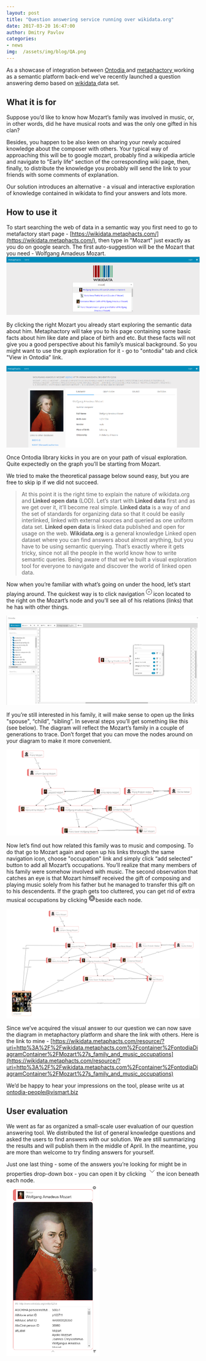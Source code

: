 ```yaml
---
layout: post
title: "Question answering service running over wikidata.org"
date: 2017-03-20 16:47:00
author: Dmitry Pavlov
categories:
- news
img:  /assets/img/blog/QA.png
---
```

As a showcase of integration between [Ontodia ](http://ontodia.org/)and [metaphactory ](http://www.metaphacts.com/product)working as a semantic platform back-end we’ve recently launched a question answering demo based on [wikidata ](https://www.wikidata.org/)data set. 

<!-- more -->
## What it is for

Suppose you’d like to know how Mozart’s family was involved in music, or, in other words, did he have musical roots and was the only one gifted in his clan?

Besides, you happen to be also keen on sharing your newly acquired knowledge about the composer with others. 
Your typical way of approaching this will be to google mozart, probably find a wikipedia article and navigate to "Early life" section of the corresponding wiki page, then, finally, to distribute the knowledge you probably will send the link to your friends with some comments of explanation. 

Our solution introduces an alternative - a visual and interactive exploration of knowledge contained in wikidata to find your answers and lots more. 

## How to use it

To start searching the web of data in a semantic way you first need to go to metafactory start page - [https://wikidata.metaphacts.com/](https://wikidata.metaphacts.com/), then type in "Mozart" just exactly as you do on google search. The first auto-suggestion will be the Mozart that you need - Wolfgang Amadeus Mozart. 
![metaphactory start page](/assets/img/blog/StartPage.png)

By clicking the right Mozart you already start exploring the semantic data about him. Metaphactory will take you to his page containing some basic facts about him like date and place of birth and etc. But these facts will not give you a good perspective about his family’s musical background. So you might want to use the graph exploration for it - go to "ontodia” tab and click "View in Ontodia” link. 

![matephactory mozart resource page](/assets/img/blog/MozartPage.png)

Once Ontodia library kicks in you are on your path of visual exploration. Quite expectedly on the graph you’ll be starting from Mozart. 

We tried to make the theoretical passage below sound easy, but you are free to skip ip if we did not succeed. 

> At this point it is the right time to explain the nature of wikidata.org and **Linked open data** (LOD). Let’s start with **Linked data** first and as we get over it, it’ll become real simple. **Linked data** is a way of and the set of standards for organizing data so that it could be easily interlinked, linked with external sources and queried as one uniform data set. **Linked open data** is linked data published and open for usage on the web. **Wikidata.org** is a general knowledge Linked open dataset where you can find answers about almost anything, but you have to be using semantic querying. That’s exactly where it gets tricky, since not all the people in the world know how to write semantic queries. Being aware of that we’ve built a visual exploration tool for everyone to navigate and discover the world of linked open data. 

Now when you’re familiar with what’s going on under the hood, let’s start playing around. The quickest way is to click navigation ![Navigation icon in Ontodia](/assets/img/blog/NavigateIcon.png)icon located to the right on the Mozart’s node and you’ll see all of his relations (links) that he has with other things. 

![Context menu for navigation in Ontodia](/assets/img/blog/ContextMenuMozart.png)

If you’re still interested in his family, it will make sense to open up the links "spouse", “child”, “sibling”. In several steps you’ll get something like this (see below). The diagram will reflect the Mozart’s family in a couple of generations to trace. Don’t forget that you can move the nodes around on your diagram to make it more convenient. 

![A diagram of Mozart's family in Ontodia](/assets/img/blog/MozartFamilyOntodia.png)

Now let’s find out how related this family was to music and composing. To do that go to Mozart again and open up his links through the same navigation icon, choose "occupation" link and simply click “add selected” button to add all Mozart’s occupations.  You’ll realize that many members of his family were somehow involved with music. The second observation that catches an eye is that Mozart himself received the gift of composing and playing music solely from his father but he managed to transfer this gift on to his descendents. If the graph gets too cluttered, you can get rid of extra musical occupations by clicking ![Close Node Icon in Ontodia](/assets/img/blog/CloseNodeIconOntodia.png)beside each node. 

![Mozart's family and composing music](/assets/img/blog/MozartFamilyComposersOntodia.png)

Since we’ve acquired the visual answer to our question we can now save the diagram in metaphactory platform and share the link with others. Here is the link to mine - [https://wikidata.metaphacts.com/resource/?uri=http%3A%2F%2Fwikidata.metaphacts.com%2Fcontainer%2FontodiaDiagramContainer%2FMozart%27s_family_and_music_occupations](https://wikidata.metaphacts.com/resource/?uri=http%3A%2F%2Fwikidata.metaphacts.com%2Fcontainer%2FontodiaDiagramContainer%2FMozart%27s_family_and_music_occupations)

We’d be happy to hear your impressions on the tool, please write us at [ontodia-people@vismart.biz](mailto:ontodia-people@vismart.biz)

## User evaluation

We went as far as organized a small-scale user evaluation of our question answering tool. We distributed the list of general knowledge questions and asked the users to find answers with our solution. We are still summarizing the results and will publish them in the middle of April. In the meantime, you are more than welcome to try finding answers for yourself. 

Just one last thing - some of the answers you’re looking for might be in properties drop-down box - you can open it by clicking ![Properties expand icon in Ontodia](/assets/img/blog/ExpandPropertiesIconOntodia.png)the icon beneath each node. 
</br><img class="img-responsive embed-tutorial-image" alt="Mozart's properties in Ontodia" src="/assets/img/blog/MozartPropertiesOntodia.png" height=450px)>

